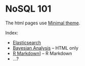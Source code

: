 # NoSQL 101

The html pages use [Minimal theme](https://github.com/wbzyl/nosql-tutorial/settings/pages/themes?utf8=%E2%9C%93&source=master).

Index:

* [Elasticsearch](/nosql_101/elastic-crud)
* [Bayesian Analysis](/nosql_101/bayes) – HTML only
* [R Markdown](/nosql_101/rmarkdown)] – R Markdown
* ...?
